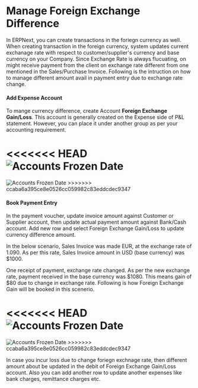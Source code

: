 # Manage Foreign Exchange Difference

In ERPNext, you can create transactions in the foriegn currency as well. When creating transaction in the foreign currency, system updates current exchanage rate with respect to customer/supplier's currency and base currency on your Company. Since Exchange Rate is always flucuating, on might receive payment from the client on exchange rate different from one mentioned in the Sales/Purchase Invoice. Following is the intruction on how to manage different amount avail in payment entry due to exchange rate change.

#### Add Expense Account

To mange currency difference, create Account **Foreign Exchange Gain/Loss**. This account is generally created on the Expense side of P&L statement. However, you can place it under another group as per your accounting requirement.

<<<<<<< HEAD
<img alt="Accounts Frozen Date" class="screenshot" src="/docs/assets/img/articles/exchange-rate-difference-1.png">
=======
<img alt="Accounts Frozen Date" class="screenshot" src="{{docs_base_url}}/assets/img/articles/exchange-rate-difference-1.png">
>>>>>>> ccaba6a395ce8e0526cc059982c83eddcdec9347

#### Book Payment Entry

In the payment voucher, update invoice amount against Customer or Supplier account, then update actual payment amount against Bank/Cash account. Add new row and select Foreign Exchange Gain/Loss to update currency difference amount.

In the below scenario, Sales Invoice was made EUR, at the exchange rate of 1.090. As per this rate, Sales Invoice amount in USD (base currency) was $1000.

One receipt of payment, exchange rate changed. As per the new exchange rate, payment received in the base currency was $1080. This means gain of $80 due to change in exchange rate. Following is how Foreign Exchange Gain will be booked in this scenerio.

<<<<<<< HEAD
<img alt="Accounts Frozen Date" class="screenshot" src="/docs/assets/img/articles/exchange-rate-difference-2.gif">
=======
<img alt="Accounts Frozen Date" class="screenshot" src="{{docs_base_url}}/assets/img/articles/exchange-rate-difference-2.gif">
>>>>>>> ccaba6a395ce8e0526cc059982c83eddcdec9347

In case you incur loss due to change foriegn exchnage rate, then different amount about be updated in the debit of Foreign Exchange Gain/Loss account. Also you can add another row to update another expenses like bank charges, remittance charges etc.

<!-- markdown -->
